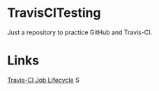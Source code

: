 # TravisCITesting

Just a repository to practice GitHub and Travis-CI.

# Links

[Travis-CI Job Lifecycle](https://docs.travis-ci.com/user/job-lifecycle/)
S
